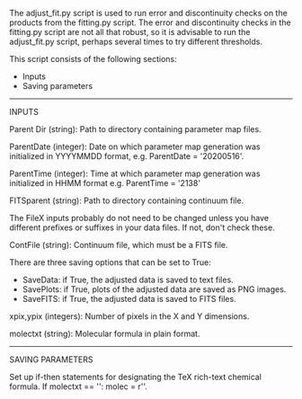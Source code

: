The adjust_fit.py script is used to run error and discontinuity checks on the products from the fitting.py script. The error and discontinuity checks in the fitting.py script are not all that robust, so it is advisable to run the adjust_fit.py script, perhaps several times to try different thresholds.

This script consists of the following sections:
- Inputs
- Saving parameters

-------------------------------------------------------------------
INPUTS

Parent Dir (string): Path to directory containing parameter map files.

ParentDate (integer): Date on which parameter map generation was initialized in YYYYMMDD format, e.g. ParentDate = '20200516'.

ParentTime (integer): Time at which parameter map generation was initialized in HHMM format e.g. ParentTime = '2138'

FITSparent (string): Path to directory containing continuum file.

The FileX inputs probably do not need to be changed unless you have different prefixes or suffixes in your data files. If not, don't check these.

ContFile (string): Continuum file, which must be a FITS file.

There are three saving options that can be set to True:
- SaveData: if True, the adjusted data is saved to text files.
- SavePlots: if True, plots of the adjusted data are saved as PNG images.
- SaveFITS: if True, the adjusted data is saved to FITS files.

xpix,ypix (integers): Number of pixels in the X and Y dimensions.

molectxt (string): Molecular formula in plain format.

-------------------------------------------------------------------
SAVING PARAMETERS

Set up if-then statements for designating the TeX rich-text chemical formula. If molectxt == '<plain formula>': molec = r'<TeX formula>'.
